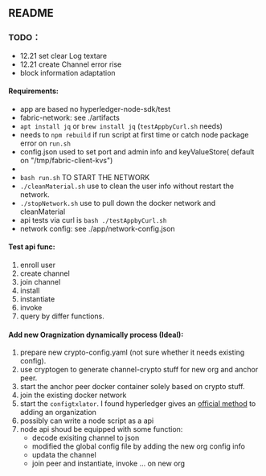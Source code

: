 ## README

### TODO：
+ 12.21 set clear Log textare
+ 12.21 create Channel error rise
+ block information adaptation


#### Requirements:

+ app are based no hyperledger-node-sdk/test
+ fabric-network: see ./artifacts
+ `apt install jq` or `brew install jq` (`testAppbyCurl.sh` needs)
+ needs to `npm rebuild` if run script at first time or catch node package error on `run.sh`
+ config.json used to set port and admin info and keyValueStore( default on "/tmp/fabric-client-kvs")
+ 
+ `bash run.sh` TO START THE NETWORK
+ `./cleanMaterial.sh` use to clean the user info without restart the network.
+ `./stopNetwork.sh` use to pull down the docker network and cleanMaterial
+ api tests via curl is `bash ./testAppbyCurl.sh`
+ network config: see ./app/network-config.json

#### Test api func:

1. enroll user
2. create channel
3. join channel
4. install
5. instantiate
6. invoke
7. query by differ functions.

#### Add new Oragnization dynamically process (Ideal):
1. prepare new crypto-config.yaml (not sure whether it needs existing config). 
2. use cryptogen to generate channel-crypto stuff for new org and anchor peer.
3. start the anchor peer docker container solely based on crypto stuff.
4. join the existing docker network
5. start the `configtxlator`. I found hyperledger gives an [official method](https://github.com/hyperledger/fabric/tree/master/examples/configtxupdate) to adding an organization
6. possibly can write a node script as a api 
7. node api shoud be equipped with some function:
    - decode exisiting channel to json
    - modified the global config file by adding the new org config info
    - updata the channel 
    - join peer and instantiate, invoke ... on new org